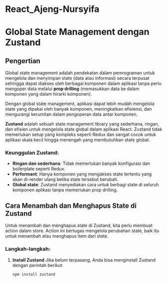 # React_Ajeng-Nursyifa

# Global State Management dengan Zustand

## Pengertian

Global state management adalah pendekatan dalam pemrograman untuk mengelola dan menyimpan state (data atau informasi) secara terpusat sehingga dapat diakses oleh berbagai komponen dalam aplikasi tanpa perlu mengoper data melalui **prop drilling** (memasukkan data ke dalam komponen yang dalam hirarki komponen).

Dengan global state management, aplikasi dapat lebih mudah mengelola state yang dipakai oleh banyak komponen, meningkatkan efisiensi, dan mengurangi kerumitan dalam pengoperan data antar komponen.

**Zustand** adalah sebuah state management library yang sederhana, ringan, dan efisien untuk mengelola state global dalam aplikasi React. Zustand tidak memerlukan setup yang kompleks seperti Redux dan sangat cocok untuk aplikasi skala kecil hingga menengah yang membutuhkan state global.

### Keunggulan Zustand:

- **Ringan dan sederhana**: Tidak memerlukan banyak konfigurasi dan boilerplate seperti Redux.
- **Performant**: Hanya komponen yang mengakses state tertentu yang akan di-render ulang ketika state tersebut berubah.
- **Global state**: Zustand menyediakan cara untuk berbagi state di seluruh komponen aplikasi tanpa memerlukan prop drilling.

## Cara Menambah dan Menghapus State di Zustand

Untuk menambah dan menghapus state di Zustand, kita perlu membuat action dalam store. Action ini bertugas mengelola perubahan state, baik itu untuk menambah atau menghapus item dari state.

### Langkah-langkah:

1. **Install Zustand**
   Jika belum terpasang, Anda bisa menginstall Zustand dengan perintah berikut:
   ```bash
   npm install zustand
   ```
